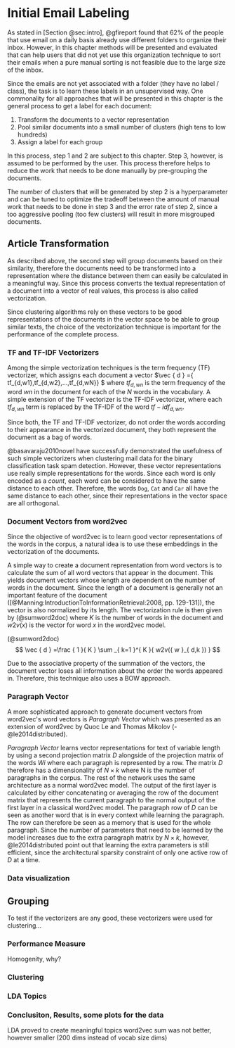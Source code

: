 # Initial Email Labeling

As stated in [Section @sec:intro], @gfireport found that 62% of the people that use email on a daily basis already use different folders to organize their inbox. However, in this chapter methods will be presented and evaluated that can help users that did not yet use this organization technique to sort their emails when a pure manual sorting is not feasible due to the large size of the inbox.

Since the emails are not yet associated with a folder (they have no label / class), the task is to learn these labels in an unsupervised way. One commonality for all approaches that will be presented in this chapter is the general process to get a label for each document:

1. Transform the documents to a vector representation
2. Pool similar documents into a small number of clusters (high tens to low hundreds)
3. Assign a label for each group

In this process, step 1 and 2 are subject to this chapter. Step 3, however, is assumed to be performed by the user. This process therefore helps to reduce the work that needs to be done manually by pre-grouping the documents.

The number of clusters that will be generated by step 2 is a hyperparameter and can be tuned to optimize the tradeoff between the amount of manual work that needs to be done in step 3 and the error rate of step 2, since a too aggressive pooling (too few clusters) will result in more misgrouped documents.

## Article Transformation

As described above, the second step will group documents based on their similarity, therefore the documents need to be transformed into a representation where the distance between them can easily be calculated in a meaningful way. Since this process converts the textual representation of a document into a vector of real values, this process is also called vectorization.

Since clustering algorithms rely on these vectors to be good representations of the documents in the vector space to be able to group similar texts, the choice of the vectorization technique is important for the performance of the complete process.

### TF and TF-IDF Vectorizers

Among the simple vectorization techniques is the term frequency (TF) vectorizer, which assigns each document a vector $\vec { d } =\{ tf_{d,w1},tf_{d,w2},...,tf_{d,wN}\} $ where $tf_{d,wn}$ is the term frequency of the word $wn$ in the document for each of the $N$ words in the vocabulary. A simple extension of the TF vectorizer is the TF-IDF vectorizer, where each $tf_{d,wn}$ term is replaced by the TF-IDF of the word $tf-idf_{d,wn}$.

Since both, the TF and TF-IDF vectorizer, do not order the words according to their appearance in the vectorized document, they both represent the document as a bag of words.

@basavaraju2010novel have successfully demonstrated the usefulness of such simple vectorizers when clustering mail data for the binary classification task spam detection. However, these vector representations use really simple representations for the words. Since each word is only encoded as a *count*, each word can be considered to have the same distance to each other. Therefore, the words `Dog`, `Cat` and `Car` all have the same distance to each other, since their representations in the vector space are all orthogonal.

### Document Vectors from word2vec

Since the objective of word2vec is to learn good vector representations of the words in the corpus, a natural idea is to use these embeddings in the vectorization of the documents.

A simple way to create a document representation from word vectors is to calculate the sum of all word vectors that appear in the document. This yields document vectors whose length are dependent on the number of words in the document. Since the length of a document is generally not an important feature of the document ([@Manning:IntroductionToInformationRetrieval:2008, pp. 129-131]), the vector is also normalized by its length. The vectorization rule is then given by (@sumword2doc) where $K$ is the number of words in the document and $w2v(x)$ is the vector for word $x$ in the word2vec model.

(@sumword2doc) $$ \vec { d } =\frac { 1 }{ K } \sum _{ k=1 }^{ K }{ w2v({ w }_{ d,k }) } $$

Due to the associative property of the summation of the vectors, the document vector loses all information about the order the words appeared in. Therefore, this technique also uses a BOW approach.

### Paragraph Vector

A more sophisticated approach to generate document vectors from word2vec's word vectors is *Paragraph Vector* which was presented as an extension of word2vec by Quoc Le and Thomas Mikolov (-@le2014distributed).

*Paragraph Vector* learns vector representations for text of variable length by using a second projection matrix $D$ alongside of the projection matrix of the words $Wi$ where each paragraph is represented by a row. The matrix $D$ therefore has a dimensionality of $N \times k$ where N is the number of paragraphs in the corpus. The rest of the network uses the same architecture as a normal word2vec model. The output of the first layer is calculated by either concatenating or averaging the row of the document matrix that represents the current paragraph to the normal output of the first layer in a classical word2vec model. The paragraph row of $D$ can be seen as another word that is in every context while learning the paragraph. The row can therefore be seen as a memory that is used for the whole paragraph. Since the number of parameters that need to be learned by the model increases due to the extra paragraph matrix by $N \times k$, however, @le2014distributed point out that learning the extra parameters is still efficient, since the architectural sparsity constraint of only one active row of $D$ at a time.

### Data visualization


## Grouping

To test if the vectorizers are any good, these vectorizers were used for clustering...

### Performance Measure

Homogenity, why?

### Clustering

### LDA Topics

### Conclusiton, Results, some plots for the data

LDA proved to create meaningful topics
word2vec sum was not better, however smaller (200 dims instead of vocab size dims)
